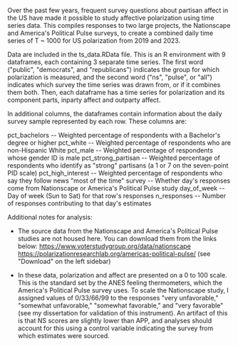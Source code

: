 Over the past few years, frequent survey questions about partisan affect in the US have made it possible to study affective polarization using time series data. This compiles responses to two large projects, the Nationscape and America's Political Pulse surveys, to create a combined daily time series of T ~ 1000 for US polarization from 2019 and 2023.

Data are included in the ts_data.RData file. This is an R environment with 9 dataframes, each containing 3 separate time series. The first word ("public", "democrats", and "republicans") indicates the group for which polarization is measured, and the second word ("ns", "pulse", or "all") indicates which survey the time series was drawn from, or if it combines them both. Then, each dataframe has a time series for polarization and its component parts, inparty affect and outparty affect.

In additional columns, the dataframes contain information about the daily survey sample represented by each row. These columns are:

pct_bachelors -- Weighted percentage of respondents with a Bachelor's degree or higher
pct_white -- Weighted percentage of respondents who are non-Hispanic White
pct_male -- Weighted percentage of respondents whose gender ID is male
pct_strong_partisan -- Weighted percentage of respondents who identify as "strong" partisans (a 1 or 7 on the seven-point PID scale)
pct_high_interest -- Weighted percentage of respondents who say they follow news "most of the time"
survey -- Whether day's responses come from Nationscape or America's Political Pulse study
day_of_week -- Day of week (Sun to Sat) for that row's responses
n_responses -- Number of responses contributing to that day's estimates

Additional notes for analysis:

* The source data from the Nationscape and America's Political Pulse studies are not housed here. You can download them from the links below:
    https://www.voterstudygroup.org/data/nationscape
    https://polarizationresearchlab.org/americas-political-pulse/ (see "Download" on the left sidebar)
  
* In these data, polarization and affect are presented on a 0 to 100 scale. This is the standard set by the ANES feeling thermometers, which the America's Political Pulse survey uses. To scale the Nationscape study, I assigned values of 0/33/66/99 to the responses "very unfavorable," "somewhat unfavorable," "somewhat favorable," and "very favorable" (see my dissertation for validation of this instrument). An artifact of this is that NS scores are slightly lower than APP, and analyses should account for this using a control variable indicating the survey from which estimates were sourced.
